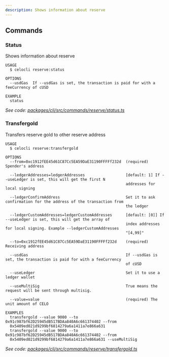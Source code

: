 ```yaml
---
description: Shows information about reserve
---
```


## Commands

### Status

Shows information about reserve

```
USAGE
  $ celocli reserve:status

OPTIONS
  --usdGas  If --usdGas is set, the transaction is paid for with a feeCurrency of cUSD

EXAMPLE
  status
```

_See code: [packages/cli/src/commands/reserve/status.ts](https://github.com/celo-org/celo-monorepo/tree/master/packages/cli/src/commands/reserve/status.ts)_

### Transfergold

Transfers reserve gold to other reserve address

```
USAGE
  $ celocli reserve:transfergold

OPTIONS
  --from=0xc1912fEE45d61C87Cc5EA59DaE31190FFFFf232d  (required) Spender's address

  --ledgerAddresses=ledgerAddresses                  [default: 1] If --useLedger is set, this will get the first N
                                                     addresses for local signing

  --ledgerConfirmAddress                             Set it to ask confirmation for the address of the transaction from
                                                     the ledger

  --ledgerCustomAddresses=ledgerCustomAddresses      [default: [0]] If --useLedger is set, this will get the array of
                                                     index addresses for local signing. Example --ledgerCustomAddresses
                                                     "[4,99]"

  --to=0xc1912fEE45d61C87Cc5EA59DaE31190FFFFf232d    (required) Receiving address

  --usdGas                                           If --usdGas is set, the transaction is paid for with a feeCurrency
                                                     of cUSD

  --useLedger                                        Set it to use a ledger wallet

  --useMultiSig                                      True means the request will be sent through multisig.

  --value=value                                      (required) The unit amount of CELO

EXAMPLES
  transfergold --value 9000 --to 0x91c987bf62D25945dB517BDAa840A6c661374402 --from
  0x5409ed021d9299bf6814279a6a1411a7e866a631
  transfergold --value 9000 --to 0x91c987bf62D25945dB517BDAa840A6c661374402 --from
  0x5409ed021d9299bf6814279a6a1411a7e866a631 --useMultiSig
```

_See code: [packages/cli/src/commands/reserve/transfergold.ts](https://github.com/celo-org/celo-monorepo/tree/master/packages/cli/src/commands/reserve/transfergold.ts)_
